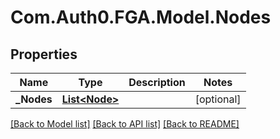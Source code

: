 # Com.Auth0.FGA.Model.Nodes

## Properties

Name | Type | Description | Notes
------------ | ------------- | ------------- | -------------
**_Nodes** | [**List&lt;Node&gt;**](Node.md) |  | [optional] 

[[Back to Model list]](../README.md#models) [[Back to API list]](../README.md#api-endpoints) [[Back to README]](../README.md)

